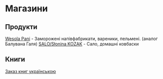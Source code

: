 # Магазини


## Продукти
[Wesola Pani][1] - Заморожені напівфабрикати, вареники, пельмені. (аналог Балувана Галя) 
[SALO/Słonina KOZAK][3] - Сало, домашні ковбаски

## Книги
[Заказ книг українською][2]


<!-- resources -->

[1]: https://www.instagram.com/wesola_pani/
[2]: https://zakazknig.pl/
[3]:https://www.facebook.com/groups/726393102096042/?hoisted_section_header_type=recently_seen&multi_permalinks=1155032989232049